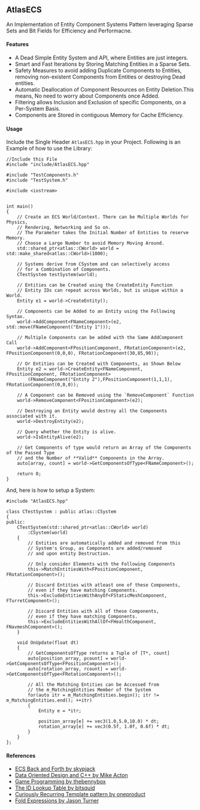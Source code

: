 ## AtlasECS
An Implementation of Entity Component Systems Pattern leveraging Sparse Sets and Bit Fields for Efficiency and Performacne.


#### Features
* A Dead Simple Entity System and API, where Entities are just integers.
* Smart and Fast Iterations by Storing Matching Entities in a Sparse Sets.
* Safety Measures to avoid adding Duplicate Components to Entities, removing non-existent Components from Entities or destroying Dead entities.
* Automatic Deallocation of Component Resources on Entity Deletion.This means, No need to worry about Components once Added.
* Filtering allows Inclusion and Exclusion of specific Components, on a Per-System Basis.
* Components are Stored in contiguous Memory for Cache Efficiency.


#### Usage
Include the Single Header `AtlasECS.hpp` in your Project. Following is an Example of how to use the Library:

```
//Include this File
#include "include/AtlasECS.hpp"

#include "TestComponents.h"
#include "TestSystem.h"

#include <iostream>


int main()
{
	// Create an ECS World/Context. There can be Multiple Worlds for Physics, 
	// Rendering, Networking and So on.
	// The Parameter takes the Initial Number of Entities to reserve Memory.
	// Choose a Large Number to avoid Memory Moving Around.
	std::shared_ptr<atlas::CWorld> world = std::make_shared<atlas::CWorld>(1000);
	
	// Systems derive from CSystem and can selectively access 
	// for a Combination of Components.
	CTestSystem testSystem(world);	

	// Entities can be Created using the CreateEntity Function
	// Entity IDs can repeat across Worlds, but is unique within a World.
	Entity e1 = world->CreateEntity();

	// Components can be Added to an Entity using the Following Syntax.
	world->AddComponent<FNameComponent>(e2, std::move(FNameComponent("Entity 1")));

	// Multiple Components can be added with the Same AddComponent Call
	world->AddComponent<FPositionComponent, FRotationComponent>(e2, FPositionComponent(0,0,0), FRotationComponent(30,85,90));

	// Or Entities can be Created with Components, as Shown Below
	Entity e2 = world->CreateEntity<FNameComponent, FPositionComponent, FRotationComponent>
		(FNameComponent("Entity 2"),FPositionComponent(1,1,1), FRotationComponent(0,0,0));

	// A Component can be Removed using the `RemoveComponent` Function
	world->RemoveComponent<FPositionComponent>(e2);

	// Destroying an Entity would destroy all the Components associated with it.
	world->DestroyEntity(e2);
	
	// Query whether the Entity is alive.
	world->IsEntityAlive(e2);

	// Get Components of type would return an Array of the Components of the Passed Type
	// and the Number of **Valid** Components in the Array.
	auto[array, count] = world->GetComponentsOfType<FNameComponent>();

	return 0;
}
```

And, here is how to setup a System:
```
#include "AtlasECS.hpp"

class CTestSystem : public atlas::CSystem
{
public:
	CTestSystem(std::shared_ptr<atlas::CWorld> world)
		:CSystem(world)
	{
		// Entities are automatically added and removed from this 
		// System's Group, as Components are added/removed
		// and upon entity Destruction.

		// Only consider Elements with the Following Components
		this->MatchEntitiesWith<FPositionComponent, FRotationComponent>();

		// Discard Entities with atleast one of these Components,
		// even if they have matching Components.
		this->ExcludeEntitiesWithAnyOf<FStaticMeshComponent, FTurretComponent>();
		
		// Discard Entities with all of these Components,
		// even if they have matching Components.
		this->ExcludeEntitiesWithAllOf<FHealthComponent, FNavmeshComponent>();
	}

	void OnUpdate(float dt)
	{
		// GetComponentsOfType returns a Tuple of [T*, count] 
		auto[position_array, pcount] = world->GetComponentsOfType<FPositionComponent>();
		auto[rotation_array, rcount] = world->GetComponentsOfType<FRotationComponent>();

		// All the Matching Entities can be Accessed from
		// the m_MatchingEntities Member of the System
		for(auto itr = m_MatchingEntities.begin(); itr != m_MatchingEntities.end(); ++itr)
		{
			Entity e = *itr;
			
			position_array[e] += vec3(1.0,5.0,10.0) * dt;
			rotation_array[e] += vec3(0.5f, 1.0f, 0.6f) * dt;
		}
	}
};
```

#### References
* [ECS Back and Forth by skypjack](https://skypjack.github.io)
* [Data Oriented Design and C++ by Mike Acton](https://www.youtube.com/watch?v=rX0ItVEVjHc)
* [Game Programming by thebennybox](https://www.youtube.com/watch?v=Y6he35HfDmA&list=PLEETnX-uPtBUrfzE3Dxy3PWyApnW6YEMm&index=6&t=0s)
* [The ID Lookup Table by bitsquid](http://bitsquid.blogspot.com/2011/09/managing-decoupling-part-4-id-lookup.html)
* [Curiously Recurring Template pattern by oneproduct](https://www.youtube.com/watch?v=7-nHdQjSRe0)
* [Fold Expressions by Jason Turner](https://www.youtube.com/watch?v=nhk8pF_SlTk)

